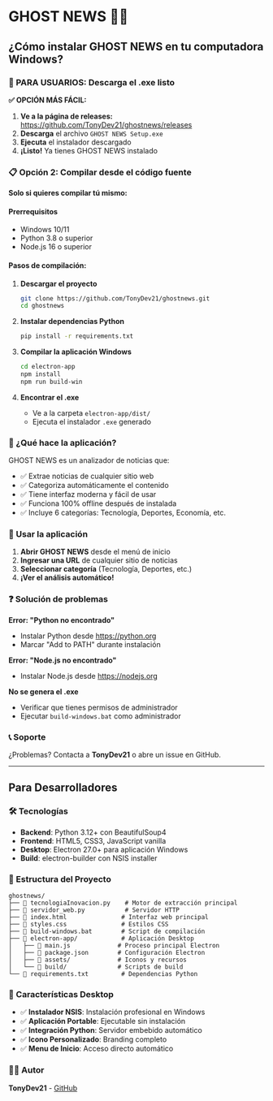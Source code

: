 # GHOST NEWS 👻📰

## ¿Cómo instalar GHOST NEWS en tu computadora Windows?

### 🎯 PARA USUARIOS: Descarga el .exe listo

**✅ OPCIÓN MÁS FÁCIL:** 

1. **Ve a la página de releases:** https://github.com/TonyDev21/ghostnews/releases
2. **Descarga** el archivo `GHOST NEWS Setup.exe` 
3. **Ejecuta** el instalador descargado
4. **¡Listo!** Ya tienes GHOST NEWS instalado

### 📋 Opción 2: Compilar desde el código fuente

**Solo si quieres compilar tú mismo:**

#### Prerrequisitos
- Windows 10/11
- Python 3.8 o superior  
- Node.js 16 o superior

#### Pasos de compilación:

1. **Descargar el proyecto**
   ```bash
   git clone https://github.com/TonyDev21/ghostnews.git
   cd ghostnews
   ```

2. **Instalar dependencias Python**
   ```bash
   pip install -r requirements.txt
   ```

3. **Compilar la aplicación Windows**
   ```bash
   cd electron-app
   npm install
   npm run build-win
   ```

4. **Encontrar el .exe**
   - Ve a la carpeta `electron-app/dist/`
   - Ejecuta el instalador `.exe` generado

### 🎯 ¿Qué hace la aplicación?

GHOST NEWS es un analizador de noticias que:
- ✅ Extrae noticias de cualquier sitio web
- ✅ Categoriza automáticamente el contenido  
- ✅ Tiene interfaz moderna y fácil de usar
- ✅ Funciona 100% offline después de instalada
- ✅ Incluye 6 categorías: Tecnología, Deportes, Economía, etc.

### 🔧 Usar la aplicación

1. **Abrir GHOST NEWS** desde el menú de inicio
2. **Ingresar una URL** de cualquier sitio de noticias
3. **Seleccionar categoría** (Tecnología, Deportes, etc.)
4. **¡Ver el análisis automático!**

### ❓ Solución de problemas

**Error: "Python no encontrado"**
- Instalar Python desde https://python.org
- Marcar "Add to PATH" durante instalación

**Error: "Node.js no encontrado"**  
- Instalar Node.js desde https://nodejs.org

**No se genera el .exe**
- Verificar que tienes permisos de administrador
- Ejecutar `build-windows.bat` como administrador

### 📞 Soporte

¿Problemas? Contacta a **TonyDev21** o abre un issue en GitHub.

---

## Para Desarrolladores

### 🛠️ Tecnologías

- **Backend**: Python 3.12+ con BeautifulSoup4
- **Frontend**: HTML5, CSS3, JavaScript vanilla  
- **Desktop**: Electron 27.0+ para aplicación Windows
- **Build**: electron-builder con NSIS installer

### 📁 Estructura del Proyecto

```
ghostnews/
├── 📄 tecnologiaInovacion.py    # Motor de extracción principal
├── 📄 servidor_web.py           # Servidor HTTP
├── 📄 index.html               # Interfaz web principal
├── 📄 styles.css               # Estilos CSS
├── 📄 build-windows.bat        # Script de compilación
├── 📂 electron-app/            # Aplicación Desktop
│   ├── 📄 main.js             # Proceso principal Electron
│   ├── 📄 package.json        # Configuración Electron
│   ├── 📂 assets/             # Iconos y recursos
│   └── 📂 build/              # Scripts de build
└── 📄 requirements.txt         # Dependencias Python
```

### 🎯 Características Desktop

- ✅ **Instalador NSIS**: Instalación profesional en Windows
- ✅ **Aplicación Portable**: Ejecutable sin instalación  
- ✅ **Integración Python**: Servidor embebido automático
- ✅ **Icono Personalizado**: Branding completo
- ✅ **Menu de Inicio**: Acceso directo automático

### 👨‍💻 Autor

**TonyDev21** - [GitHub](https://github.com/TonyDev21)
